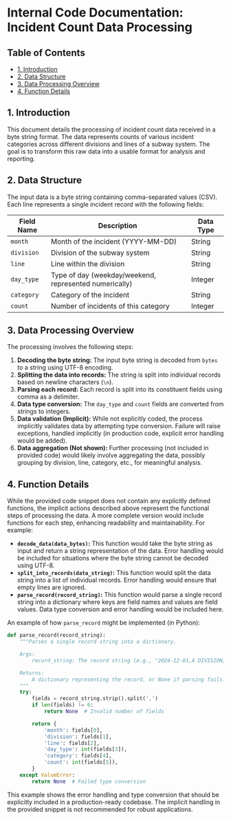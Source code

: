 # Internal Code Documentation:  Incident Count Data Processing

## Table of Contents

* [1. Introduction](#1-introduction)
* [2. Data Structure](#2-data-structure)
* [3. Data Processing Overview](#3-data-processing-overview)
* [4. Function Details](#4-function-details)


## 1. Introduction

This document details the processing of incident count data received in a byte string format. The data represents counts of various incident categories across different divisions and lines of a subway system.  The goal is to transform this raw data into a usable format for analysis and reporting.


## 2. Data Structure

The input data is a byte string containing comma-separated values (CSV). Each line represents a single incident record with the following fields:

| Field Name                     | Description                                      | Data Type |
|---------------------------------|--------------------------------------------------|------------|
| `month`                         | Month of the incident (YYYY-MM-DD)              | String     |
| `division`                      | Division of the subway system                    | String     |
| `line`                          | Line within the division                         | String     |
| `day_type`                      | Type of day (weekday/weekend, represented numerically)| Integer    |
| `category`                      | Category of the incident                         | String     |
| `count`                         | Number of incidents of this category             | Integer    |


## 3. Data Processing Overview

The processing involves the following steps:

1. **Decoding the byte string:** The input byte string is decoded from `bytes` to a string using UTF-8 encoding.
2. **Splitting the data into records:** The string is split into individual records based on newline characters (`\n`).
3. **Parsing each record:** Each record is split into its constituent fields using comma as a delimiter.
4. **Data type conversion:** The `day_type` and `count` fields are converted from strings to integers.
5. **Data validation (Implicit):** While not explicitly coded, the process implicitly validates data by attempting type conversion.  Failure will raise exceptions, handled implicitly (in production code, explicit error handling would be added).  
6. **Data aggregation (Not shown):**  Further processing (not included in provided code) would likely involve aggregating the data, possibly grouping by division, line, category, etc., for meaningful analysis.


## 4. Function Details

While the provided code snippet does not contain any explicitly defined functions, the implicit actions described above represent the functional steps of processing the data. A more complete version would include functions for each step, enhancing readability and maintainability.  For example:

* **`decode_data(data_bytes)`:** This function would take the byte string as input and return a string representation of the data.  Error handling would be included for situations where the byte string cannot be decoded using UTF-8.
* **`split_into_records(data_string)`:** This function would split the data string into a list of individual records.  Error handling would ensure that empty lines are ignored.
* **`parse_record(record_string)`:** This function would parse a single record string into a dictionary where keys are field names and values are field values.  Data type conversion and error handling would be included here.


An example of how `parse_record` might be implemented (in Python):

```python
def parse_record(record_string):
    """Parses a single record string into a dictionary.

    Args:
        record_string: The record string (e.g., "2024-12-01,A DIVISION,1,1,Other,1").

    Returns:
        A dictionary representing the record, or None if parsing fails.
    """
    try:
        fields = record_string.strip().split(',')
        if len(fields) != 6:
            return None  # Invalid number of fields

        return {
            'month': fields[0],
            'division': fields[1],
            'line': fields[2],
            'day_type': int(fields[3]),
            'category': fields[4],
            'count': int(fields[5]),
        }
    except ValueError:
        return None  # Failed type conversion
```

This example shows the error handling and type conversion that should be explicitly included in a production-ready codebase.  The implicit handling in the provided snippet is not recommended for robust applications.
